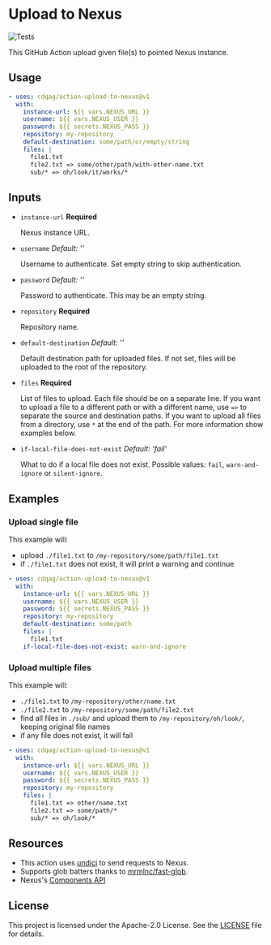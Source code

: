 # Upload to Nexus

![Tests](https://camo.githubusercontent.com/1e24f9affb7fc2d7ac11d01ad1000e8d462051ea2cb38075946fb4a2532b2951/68747470733a2f2f696d672e736869656c64732e696f2f62616467652f74657374732d32342532307061737365642d73756363657373)

This GitHub Action upload given file(s) to pointed Nexus instance.

## Usage

```yaml
- uses: cdqag/action-upload-to-nexus@v1
  with:
    instance-url: ${{ vars.NEXUS_URL }}
    username: ${{ vars.NEXUS_USER }}
    password: ${{ secrets.NEXUS_PASS }}
    repository: my-repository
    default-destination: some/path/or/empty/string
    files: |
      file1.txt
      file2.txt => some/other/path/with-other-name.txt
      sub/* => oh/look/it/works/*
```

## Inputs

* `instance-url` **Required**

    Nexus instance URL.

* `username` _Default: ''_

    Username to authenticate. Set empty string to skip authentication.

* `password` _Default: ''_

    Password to authenticate. This may be an empty string.

* `repository` **Required**

    Repository name.

* `default-destination` _Default: ''_

    Default destination path for uploaded files. If not set, files will be uploaded to the root of the repository.

* `files` **Required**

    List of files to upload. Each file should be on a separate line. If you want to upload a file to a different path or with a different name, use `=>` to separate the source and destination paths. If you want to upload all files from a directory, use `*` at the end of the path. For more information show examples below.

* `if-local-file-does-not-exist` _Default: 'fail'_

    What to do if a local file does not exist. Possible values: `fail`, `warn-and-ignore` or `silent-ignore`.

## Examples

### Upload single file

This example will:

* upload `./file1.txt` to `/my-repository/some/path/file1.txt`
* if `./file1.txt` does not exist, it will print a warning and continue

```yaml
- uses: cdqag/action-upload-to-nexus@v1
  with:
    instance-url: ${{ vars.NEXUS_URL }}
    username: ${{ vars.NEXUS_USER }}
    password: ${{ secrets.NEXUS_PASS }}
    repository: my-repository
    default-destination: some/path
    files: |
      file1.txt
    if-local-file-does-not-exist: warn-and-ignore
```

### Upload multiple files

This example will:

* `./file1.txt` to `/my-repository/other/name.txt`
* `./file2.txt` to `/my-repository/some/path/file2.txt`
* find all files in `./sub/` and upload them to `/my-repository/oh/look/`, keeping original file names
* if any file does not exist, it will fail

```yaml
- uses: cdqag/action-upload-to-nexus@v1
  with:
    instance-url: ${{ vars.NEXUS_URL }}
    username: ${{ vars.NEXUS_USER }}
    password: ${{ secrets.NEXUS_PASS }}
    repository: my-repository
    files: |
      file1.txt => other/name.txt
      file2.txt => some/path/*
      sub/* => oh/look/*
```

## Resources

* This action uses [undici](https://undici.nodejs.org/#/) to send requests to Nexus.
* Supports glob batters thanks to [mrmlnc/fast-glob](https://github.com/mrmlnc/fast-glob).
* Nexus's [Components API](https://help.sonatype.com/en/components-api.html)

## License

This project is licensed under the Apache-2.0 License. See the [LICENSE](LICENSE) file for details.
